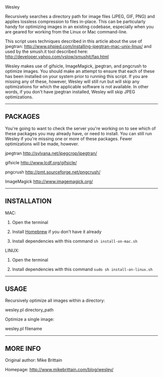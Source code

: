 Wesley

Recursively searches a directory path for image files (JPEG, GIF, PNG) and
applies lossless compression to files in-place.  This can be particularly
handy for optimizing images in an existing codebase, especially when you are
geared for working from the Linux or Mac command-line.

This script uses techniques described in this article about the use
of jpegtran: http://www.phpied.com/installing-jpegtran-mac-unix-linux/
and used by the smush.it tool described here:
http://developer.yahoo.com/yslow/smushit/faq.html

Wesley makes use of gifsicle, ImageMagick, jpegtran, and pngcrush to optimize
images. You should make an attempt to ensure that each of these has been
installed on your system prior to running this script. If you are missing
any of these, however, Wesley will still run but will skip any optimizations
for which the applicable software is not available. In other words, if you
don't have jpegtran installed, Wesley will skip JPEG optimizations.


-------------------
PACKAGES
-------------------

You're going to want to check the server you're working on to see which of
these packages you may already have, or need to install. You can still run
Wesley if you're missing one or more of these packages.  Fewer optimizations
will be made, however.

jpegtran
http://sylvana.net/jpegcrop/jpegtran/

gifsicle
http://www.lcdf.org/gifsicle/

pngcrush
http://pmt.sourceforge.net/pngcrush/

ImageMagick
http://www.imagemagick.org/

-------------------
INSTALLATION
-------------------

MAC:

1. Open the terminal

2. Install [Homebrew](https://brew.sh/) if you don't have it already

3. Install dependencies with this command ` sh install-on-mac.sh `

LINUX:

1. Open the terminal

2. Install dependencies with this command ` sudo sh install-on-linux.sh `

-------------------
USAGE
-------------------

Recursively optimize all images within a directory:

  wesley.pl directory_path

Optimize a single image:

  wesley.pl filename


-------------------
MORE INFO
-------------------

Original author: Mike Brittain

Homepage: http://www.mikebrittain.com/blog/wesley/
